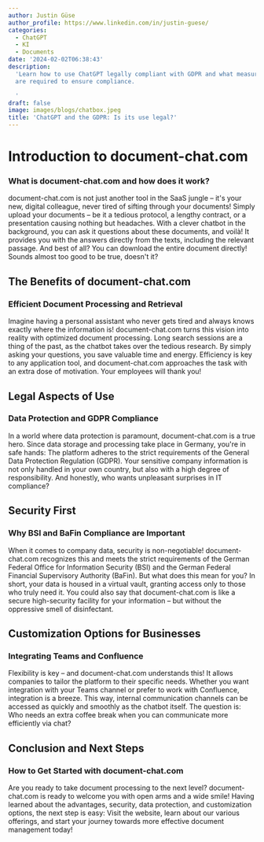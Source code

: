 ```yaml
---
author: Justin Güse
author_profile: https://www.linkedin.com/in/justin-guese/
categories:
  - ChatGPT
  - KI
  - Documents
date: '2024-02-02T06:38:43'
description:
  'Learn how to use ChatGPT legally compliant with GDPR and what measures
  are required to ensure compliance.

  '
draft: false
image: images/blogs/chatbox.jpeg
title: 'ChatGPT and the GDPR: Is its use legal?'
---
```


# Introduction to document-chat.com

### What is document-chat.com and how does it work?

document-chat.com is not just another tool in the SaaS jungle – it's your new, digital colleague, never tired of sifting through your documents! Simply upload your documents – be it a tedious protocol, a lengthy contract, or a presentation causing nothing but headaches. With a clever chatbot in the background, you can ask it questions about these documents, and voilà! It provides you with the answers directly from the texts, including the relevant passage. And best of all? You can download the entire document directly! Sounds almost too good to be true, doesn't it?

## The Benefits of document-chat.com

### Efficient Document Processing and Retrieval

Imagine having a personal assistant who never gets tired and always knows exactly where the information is! document-chat.com turns this vision into reality with optimized document processing. Long search sessions are a thing of the past, as the chatbot takes over the tedious research. By simply asking your questions, you save valuable time and energy. Efficiency is key to any application tool, and document-chat.com approaches the task with an extra dose of motivation. Your employees will thank you!

## Legal Aspects of Use

### Data Protection and GDPR Compliance

In a world where data protection is paramount, document-chat.com is a true hero. Since data storage and processing take place in Germany, you're in safe hands: The platform adheres to the strict requirements of the General Data Protection Regulation (GDPR). Your sensitive company information is not only handled in your own country, but also with a high degree of responsibility. And honestly, who wants unpleasant surprises in IT compliance?

## Security First

### Why BSI and BaFin Compliance are Important

When it comes to company data, security is non-negotiable! document-chat.com recognizes this and meets the strict requirements of the German Federal Office for Information Security (BSI) and the German Federal Financial Supervisory Authority (BaFin). But what does this mean for you? In short, your data is housed in a virtual vault, granting access only to those who truly need it. You could also say that document-chat.com is like a secure high-security facility for your information – but without the oppressive smell of disinfectant.

## Customization Options for Businesses

### Integrating Teams and Confluence

Flexibility is key – and document-chat.com understands this! It allows companies to tailor the platform to their specific needs. Whether you want integration with your Teams channel or prefer to work with Confluence, integration is a breeze. This way, internal communication channels can be accessed as quickly and smoothly as the chatbot itself. The question is: Who needs an extra coffee break when you can communicate more efficiently via chat?

## Conclusion and Next Steps

### How to Get Started with document-chat.com

Are you ready to take document processing to the next level? document-chat.com is ready to welcome you with open arms and a wide smile! Having learned about the advantages, security, data protection, and customization options, the next step is easy: Visit the website, learn about our various offerings, and start your journey towards more effective document management today!
